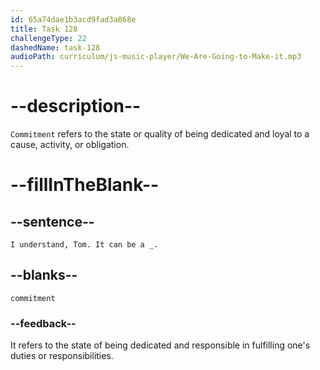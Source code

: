 ```yaml
---
id: 65a74dae1b3acd9fad3a068e
title: Task 128
challengeType: 22
dashedName: task-128
audioPath: curriculum/js-music-player/We-Are-Going-to-Make-it.mp3
---
```


<!--
AUDIO REFERENCE:
Sophie: I understand, Tom. It can be a commitment.
-->

# --description--

`Commitment` refers to the state or quality of being dedicated and loyal to a cause, activity, or obligation.

# --fillInTheBlank--

## --sentence--

`I understand, Tom. It can be a _.`

## --blanks--

`commitment`

### --feedback--

It refers to the state of being dedicated and responsible in fulfilling one's duties or responsibilities.
